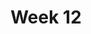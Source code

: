 ---
title: Week 12
weekNumber: 12
days:
- date: 2024-10-17
  events:
    ? '**Lecture 12**{: .label .label-lecture } [SeqIO Module](lecture/lec12)'
    : ''
- date: 2024-10-19
  events:
    ? '**Lab 12**{: .label .label-lab } [Efficiently Handling Biological Sequence Files](lab/lab12)'
    ? '**Homework 12**{: .label .label-hw } [SeqIO File Handling](hw/hw12) (due Oct 26)'
    : ''

---